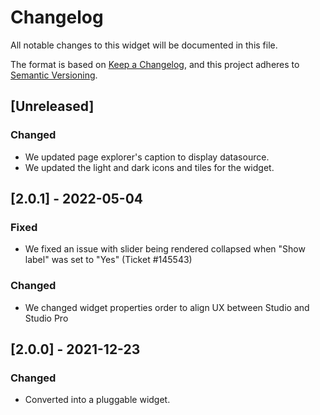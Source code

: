 # Changelog

All notable changes to this widget will be documented in this file.

The format is based on [Keep a Changelog](https://keepachangelog.com/en/1.0.0/), and this project adheres to [Semantic Versioning](https://semver.org/spec/v2.0.0.html).

## [Unreleased]

### Changed

-   We updated page explorer's caption to display datasource.
-   We updated the light and dark icons and tiles for the widget.

## [2.0.1] - 2022-05-04

### Fixed

-   We fixed an issue with slider being rendered collapsed when "Show label" was set to "Yes" (Ticket #145543)

### Changed

-   We changed widget properties order to align UX between Studio and Studio Pro

## [2.0.0] - 2021-12-23

### Changed

-   Converted into a pluggable widget.
